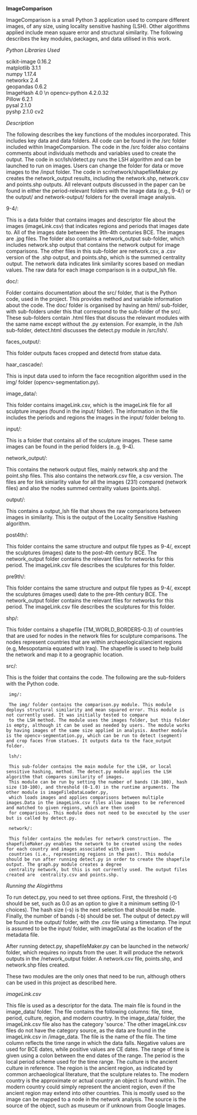 **ImageComparison**

ImageComparison is a small Python 3 application used to compare different images, of any size, using locality sensitive hashing (LSH). Other algorithms applied include mean square error and structural similarity. The following describes the key modules, packages, and data utilised in this work.

_Python Libraries Used_

scikit-image 0.16.2  
matplotlib 3.1.1  
numpy 1.17.4  
networkx 2.4  
geopandas 0.6.2  
ImageHash 4.0 \n
opencv-python 4.2.0.32  
Pillow 6.2.1  
pysal 2.1.0  
pyshp 2.1.0
cv2

_Description_

The following describes the key functions of the modules incorporated. This includes key data and data folders. All code can be found in the /src folder included within ImageComparsion. The code in the /src folder also contains comments about individuals methods and variables used to create the output. The code in scr/lsh/detect.py runs the LSH algorithm and can be launched to run on images. Users can change the folder for data or move images to the /input folder. The code in scr/network/shapefileMaker.py creates the network_output results, including the network.shp, network.csv and points.shp outputs. All relevant outputs discussed in the paper can be found in either the period-relevant folders with the image data (e.g., 9-4/) or the output/ and network-output/ folders for the overall image analysis. 

9-4/:

This is a data folder that contains images and descriptor file about the images (imageLink.csv) that indicates regions and periods that images date to. All of the images date between the 9th-4th centuries BCE. The images are .jpg files. The folder also contains a network_output sub-folder, which includes network.shp output that contains the network output for image comparisons. The other files in this sub-folder are network.csv, a .csv version of the .shp output, and points.shp, which is the summed centrality output. The network data indicates link similarity scores based on median values. The raw data for each image comparison is in a output_lsh file. 

doc/: 

Folder contains documentation about the src/ folder, that is the Python code, used in the project. This provides method and variable information about the code. The doc/ folder is organised by having an html/ sub-folder, with sub-folders under this that correspond to the sub-folder of the src/. These sub-folders contain .html files that discuss the relevant modules with the same name except without the .py extension. For example, in the /lsh sub-folder, detect.html discusses the detect.py module in /src/lsh/.

faces_output/:

This folder outputs faces cropped and detectd from statue data.

haar_cascade/:

This is input data used to inform the face recognition algorithm used in the img/ folder (opencv-segmentation.py).

image_data/:

This folder contains imageLink.csv, which is the imageLink file for all sculpture images (found in the input/ folder). The information in the file includes the periods and regions the images in the input/ folder belong to.

input/:

This is a folder that contains all of the sculpture images. These same images can be found in the period folders (e..g, 9-4).

network_output/:

This contains the network output files, mainly network.shp and the point.shp files. This also contains the network.csv file, a csv version. The files are for link simiarlity value for all the images (231) compared (network files) and also the nodes summed centrality values (points.shp).

output/:

This contains a output_lsh file that shows the raw comparisons between images in similarity. This is the output of the Locality Sensitive Hashing algorithm.

post4th/:

This folder contains the same structure and output file types as 9-4/, except the sculptures (images) date to the post-4th century BCE. The network_output folder contains the relevant files for networks for this period. The imageLink.csv file describes the sculptures for this folder.

pre9th/:

This folder contains the same structure and output file types as 9-4/, except the sculptures (images used) date to the pre-9th century BCE. The network_output folder contains the relevant files for networks for this period. The imageLink.csv file describes the sculptures for this folder.

shp/:

This folder contains a shapefile (TM_WORLD_BORDERS-0.3) of countries that are used for nodes in the network files for sculpture comparisons. The nodes represent countries that are within archaeological/ancient regions (e.g, Mesopotamia equated with Iraq). The shapefile is used to help build the network and map it to a geographic location.
 
src/: 

This is the folder that contains the code. The following are the sub-folders with the Python code.

     img/:
   
     The img/ folder contains the comparison.py module. This module deploys structural similarity and mean squared error. This module is not currently used. It was initially tested to compare 
     to the LSH method. The module uses the images folder, but this folder is empty, although it can be used as needed by users. The module works by having images of the same size applied in analysis. Another module is the opencv-segmentation.py, which can be run to detect (segment) and crop faces from statues. It outputs data to the face_output folder.
     
     lsh/:
     
     This sub-folder contains the main module for the LSH, or local sensitive hashing, method. The detect.py module applies the LSH algorithm that compares similarity of images. 
     This module can be run by setting the number of bands (10-100), hash size (10-100), and threshold (0-1.0) in the runtime arguments. The other module is imageFileDataLoader.py, 
     which loads images and applies comparisons between multiple images.Data in the imageLink.csv files allow images to be referenced and matched to given regions, which are then used
     for comparisons. This module does not need to be executed by the user but is called by detect.py.
     
     network/:
     
     This folder contains the modules for network construction. The shapefileMaker.py enables the network to be created using the nodes for each country and images associated with given 
     countries (i.e., representing regions in the past). This module should be run after running detect.py in order to create the shapefile output. The graph.py module creates a degree 
     centrality network, but this is not currently used. The output files created are  centrality.csv and points.shp.


_Running the Alogirthms_

To run detect.py, you need to set three options. First, the threshold (-t) should be set, such as 0.0 as an option to give it a minimum setting (0-1 choices). The hash size (-s) is the next 
selection that should be made. Finally, the number of bands (-b) should be set. The output of detect.py will be found in the output/ folder, with the .csv file using a timestamp. The input is 
assumed to be the input/ folder, with imageData/ as the location of the metadata file.

After running detect.py, shapefileMaker.py can be launched in the network/ folder, which requires no inputs from the user. It will produce the network outputs in the /network_output folder. A network.csv file, 
points.shp, and network.shp files created.

These two modules are the only ones that need to be run, although others can be used in this project as described here.

_imageLink.csv_

This file is used as a descriptor for the data. The main file is found in the image_data/ folder. The file contains the following columns:  file, time, period, culture, region, and modern country. In the image_data/ folder, the imageLink.csv file also has the category 'source.' The other imageLink.csv files do not have the category source, as the data are found in the imageLink.csv in /image_data. The file is the name of the file. The time column reflects the time range in which the data falls. Negative values are used for BCE dates, while positive values are CE dates. The range of time is given using a colon between the end dates of the range. The period is the local period scheme used for the time range. The culture is the ancient culture in reference. The region is the ancient region, as indicated by common archaeological literature, that the sculpture relates to. The modern country is the approximate or actual country an object is found within. The modern country could simply represent the ancient region, even if the ancient region may extend into other countries. This is mostly used so the image can be mapped to a node in the network analysis. The source is the source of the object, such as museum or if unknown from Google Images.

